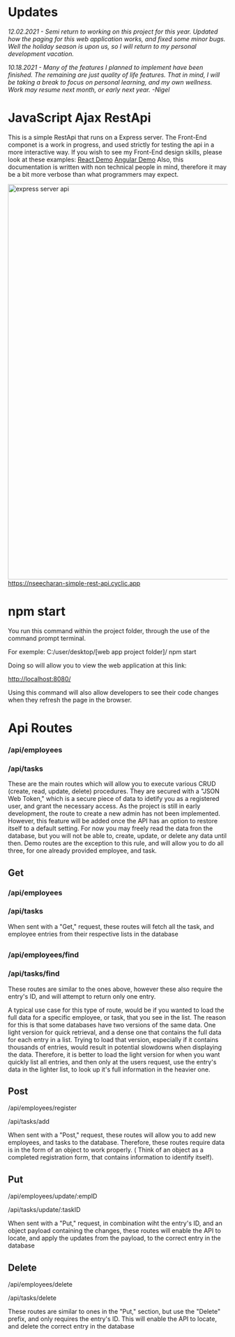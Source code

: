 
# Updates
*12.02.2021 - Semi return to working on this project for this year. Updated how the paging for this web application works, and fixed some minor bugs. Well the holiday season is upon us, so I will return to my personal development vacation.*

*10.18.2021 - Many of the features I planned to implement have been finished. The remaining are just quality of life features. That in mind, I will be taking a break to focus on personal learning, and my own wellness. Work may resume next month, or early next year. -Nigel*

# JavaScript Ajax RestApi
This is a simple RestApi that runs on a Express server. The Front-End componet is a work in progress, and used strictly for testing the api in a more interactive way.
If you wish to see my Front-End design skills, please look at these examples:
<a href="https://clever-shirley-2f5664.netlify.app/">React Demo</a>
<a href="https://boring-hamilton-295e9a.netlify.app/">Angular Demo</a>
Also, this documentation is written with non technical people in mind, therefore it may be a bit more verbose than what programmers may expect.
<div>
      <img width="905" alt="express server api" src="https://user-images.githubusercontent.com/44081182/144500503-e938bbb9-d22c-4854-83c9-763344869e9c.png">
</div>
<a href="https://nseecharan-simple-rest-api.cyclic.app">https://nseecharan-simple-rest-api.cyclic.app</a>

# npm start
You run this command within the project folder, through the use of the command prompt terminal.
<p>For exemple: C:/user/desktop/[web app project folder]/ npm start</p>
<p>Doing so will allow you to view the web application at this link:</p> 
<a href="http://localhost:8080/">http://localhost:8080/</a>
<p>Using this command will also allow developers to see their code changes when they refresh the page in the browser.</p>

# Api Routes
<h3>/api/employees</h3>
<h3>/api/tasks</h3>
These are the main routes which will allow you to execute various CRUD (create, read, update, delete) procedures. They are secured with a "JSON Web Token," which is a secure piece of data to idetify you as a registered user, and grant the necessary access. As the project is still in early development, the route to create a new admin has not been implemented. However, this feature will be added once the API has an option to restore itself to a default setting. For now you may freely read the data fron the database, but you will not be able to, create, update, or delete any data until then. Demo routes are the exception to this rule, and will allow you to do all three, for one already provided employee, and task.

## Get
 <h3>/api/employees</h3>
 <h3>/api/tasks</h3>
  <p>When sent with a "Get," request, these routes will fetch all the task, and employee entries from their respective lists in the database</p>
  
## 

 <h3>/api/employees/find</h3>
 <h3>/api/tasks/find</h3> 
 <p>These routes are similar to the ones above, however these also require the entry's ID, and will attempt to return only one entry.</p>

 <p>A typical use case for this type of route, would be if you wanted to load the full data for a specific employee, or task, that you see in the list. The reason for this is that some databases have two versions of the same data. One light version for quick retrieval, and a dense one that contains the full data for each entry in a list. Trying to load that version, especially if it contains thousands of entries, would result in potential slowdowns when displaying the data. Therefore, it is better to load the light version for when you want quickly list all entries, and then only at the users request, use the entry's data in the lighter list, to look up it's full information in the heavier one.</p>
 
## Post

 <p>/api/employees/register</p>
 <p>/api/tasks/add</p> 
 <p>When sent with a "Post," request, these routes will allow you to add new employees, and tasks to the database. Therefore, these routes require data is in the form of an object to work properly. ( Think of an object as a completed registration form, that contains information to identify itself).</p>
 
## Put

 <p>/api/employees/update/:empID</p>
 <p>/api/tasks/update/:taskID</p> 
 <p>When sent with a "Put," request, in combination wiht the entry's ID, and an object payload containing the changes, these routes will enable the API to locate, and apply the updates from the payload, to the correct entry in the database</p>

## Delete

 <p>/api/employees/delete</p>
 <p>/api/tasks/delete</p> 
 <p>These routes are similar to ones in the "Put," section, but use the "Delete" prefix, and only requires the entry's ID. This will enable the API to locate, and delete the correct entry in the database</p>
